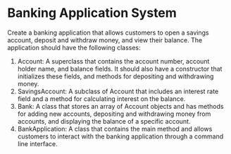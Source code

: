 # Banking Application System

Create a banking application that allows customers to open a savings account, deposit and withdraw money, and view their balance. The application should have the following classes:

1. Account: A superclass that contains the account number, account holder name, and balance fields. It should also have a constructor that initializes these fields, and methods for depositing and withdrawing money.
2. SavingsAccount: A subclass of Account that includes an interest rate field and a method for calculating interest on the balance.
3. Bank: A class that stores an array of Account objects and has methods for adding new accounts, depositing and withdrawing money from accounts, and displaying the balance of a specific account.
4. BankApplication: A class that contains the main method and allows customers to interact with the banking application through a command line interface.